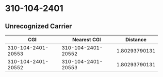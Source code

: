 # 310-104-2401
## Unrecognized Carrier


| CGI | Nearest CGI | Distance |
|-----|-------------|----------|
| 310-104-2401-20553 | 310-104-2401-20552 | 1.80293790131 |
| 310-104-2401-20552 | 310-104-2401-20553 | 1.80293790131 |
